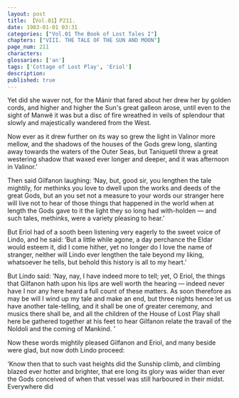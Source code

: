 ```yaml
---
layout: post
title: 【Vol.01】P211.
date: 1983-01-01 03:31
categories: ["Vol.01 The Book of Lost Tales I"]
chapters: ["VIII. THE TALE OF THE SUN AND MOON"]
page_num: 211
characters: 
glossaries: ['an']
tags: ['Cottage of Lost Play', 'Eriol']
description: 
published: true
---
```


Yet did she waver not, for the Mánir that fared about her drew her by golden cords, and higher and higher the Sun's great galleon arose, until even to the sight of Manwë it was but a disc of fire wreathed in veils of splendour that slowly and majestically wandered from the West.

Now ever as it drew further on its way so grew the light in Valinor more mellow, and the shadows of the houses of the Gods grew long, slanting away towards the waters of the Outer Seas, but Taniquetil threw a great westering shadow that waxed ever longer and deeper, and it was afternoon in Valinor.’

Then said Gilfanon laughing: ‘Nay, but, good sir, you lengthen the tale mightily, for methinks you love to dwell upon the works and deeds of the great Gods, but an you set not a measure to your words our stranger here will live not to hear of those things that happened in the world when at length the Gods gave to it the light they so long had with-holden — and such tales, methinks, were a variety pleasing to hear.’

But Eriol had of a sooth been listening very eagerly to the sweet voice of Lindo, and he said: ‘But a little while agone, a day perchance the Eldar would esteem it, did I come hither, yet no longer do I love the name of stranger, neither will Lindo ever lengthen the tale beyond my liking, whatsoever he tells, but behold this history is all to my heart.’

But Lindo said: ‘Nay, nay, I have indeed more to tell; yet, O Eriol, the things that Gilfanon hath upon his lips are well worth the hearing — indeed never have I nor any here heard a full count of these matters. As soon therefore as may be will I wind up my tale and make an end, but three nights hence let us have another tale-telling, and it shall be one of greater ceremony, and musics there shall be, and all the children of the House of Lost Play shall here be gathered together at his feet to hear Gilfanon relate the travail of the Noldoli and the coming of Mankind. ’

Now these words mightily pleased Gilfanon and Eriol, and many beside were glad, but now doth Lindo proceed:

‘Know then that to such vast heights did the Sunship climb, and climbing blazed ever hotter and brighter, that ere long its glory was wider than ever the Gods conceived of when that vessel was still harboured in their midst. Everywhere did

